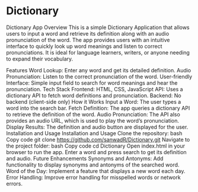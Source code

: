 ﻿# Dictionary
Dictionary App
Overview
This is a simple Dictionary Application that allows users to input a word and retrieve its definition along with an audio pronunciation of the word. The app provides users with an intuitive interface to quickly look up word meanings and listen to correct pronunciations. It is ideal for language learners, writers, or anyone needing to expand their vocabulary.

Features
Word Lookup: Enter any word and get its detailed definition.
Audio Pronunciation: Listen to the correct pronunciation of the word.
User-friendly Interface: Simple input field to search for word meanings and hear the pronunciation.
Tech Stack
Frontend: HTML, CSS, JavaScript
API: Uses a dictionary API to fetch word definitions and pronunciation.
Backend: No backend (client-side only)
How it Works
Input a Word: The user types a word into the search bar.
Fetch Definition: The app queries a dictionary API to retrieve the definition of the word.
Audio Pronunciation: The API also provides an audio URL, which is used to play the word’s pronunciation.
Display Results: The definition and audio button are displayed for the user.
Installation and Usage
Installation and Usage
Clone the repository:
bash
Copy code
git clone https://github.com/sanwadR/Dictionary.git
Navigate to the project folder:
bash
Copy code
cd Dictionary
Open index.html in your browser to run the app.
Enter a word and press search to get its definition and audio.
Future Enhancements
Synonyms and Antonyms: Add functionality to display synonyms and antonyms of the searched word.
Word of the Day: Implement a feature that displays a new word each day.
Error Handling: Improve error handling for misspelled words or network errors.
